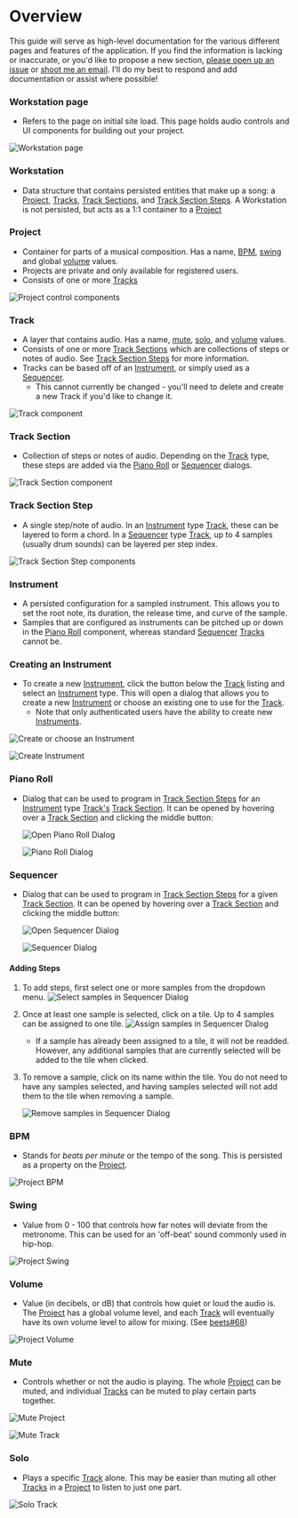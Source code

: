 # Overview

This guide will serve as high-level documentation for the various different pages and features of the application. If you find the information is lacking or inaccurate, or you'd like to propose a new section, [please open up an issue](https://github.com/brandongregoryscott/beets/issues/new) or [shoot me an email](mailto:contact@brandonscott.me). I'll do my best to respond and add documentation or assist where possible!

### Workstation page

-   Refers to the page on initial site load. This page holds audio controls and UI components for building out your project.

![Workstation page](../../public/assets/WorkstationPage.png)

### Workstation

-   Data structure that contains persisted entities that make up a song: a [Project](#project), [Tracks](#track), [Track Sections](#track-section), and [Track Section Steps](#track-section-step). A Workstation is not persisted, but acts as a 1:1 container to a [Project](#project)

### Project

-   Container for parts of a musical composition. Has a name, [BPM](#bpm), [swing](#swing) and global [volume](#volume) values.
-   Projects are private and only available for registered users.
-   Consists of one or more [Tracks](#track)

![Project control components](../../public/assets/Project.png)

### Track

-   A layer that contains audio. Has a name, [mute](#mute), [solo](#solo), and [volume](#volume) values.
-   Consists of one or more [Track Sections](#track-section) which are collections of steps or notes of audio. See [Track Section Steps](#track-section-step) for more information.
-   Tracks can be based off of an [Instrument](#instrument), or simply used as a [Sequencer](#sequencer).
    -   This cannot currently be changed - you'll need to delete and create a new Track if you'd like to change it.

![Track component](../../public/assets/Track.png)

### Track Section

-   Collection of steps or notes of audio. Depending on the [Track](#track) type, these steps are added via the [Piano Roll](#piano-roll) or [Sequencer](#sequencer) dialogs.

![Track Section component](../../public/assets/TrackSection.png)

### Track Section Step

-   A single step/note of audio. In an [Instrument](#instrument) type [Track](#track), these can be layered to form a chord. In a [Sequencer](#sequencer) type [Track](#track), up to 4 samples (usually drum sounds) can be layered per step index.

![Track Section Step components](../../public/assets/TrackSectionStep.png)

### Instrument

-   A persisted configuration for a sampled instrument. This allows you to set the root note, its duration, the release time, and curve of the sample.
-   Samples that are configured as instruments can be pitched up or down in the [Piano Roll](#piano-roll) component, whereas standard [Sequencer](#sequencer) [Tracks](#track) cannot be.

### Creating an Instrument

-   To create a new [Instrument](#instrument), click the button below the [Track](#track) listing and select an [Instrument](#instrument) type. This will open a dialog that allows you to create a new [Instrument](#instrument) or choose an existing one to use for the [Track](#track).
    -   Note that only authenticated users have the ability to create new [Instruments](#instrument).

![Create or choose an Instrument](../../public/assets/CreateOrChooseInstrument.png)

![Create Instrument](../../public/assets/CreateInstrument.png)

### Piano Roll

-   Dialog that can be used to program in [Track Section Steps](#track-section-step) for an [Instrument](#instrument) type [Track's](#track) [Track Section](#track-section). It can be opened by hovering over a [Track Section](#track-section) and clicking the middle button:

    ![Open Piano Roll Dialog](../../public/assets/OpenPianoRoll.png)

    ![Piano Roll Dialog](../../public/assets/PianoRoll.png)

### Sequencer

-   Dialog that can be used to program in [Track Section Steps](#track-section-step) for a given [Track Section](#track-section). It can be opened by hovering over a [Track Section](#track-section) and clicking the middle button:

    ![Open Sequencer Dialog](../../public/assets/OpenSequencer.png)

    ![Sequencer Dialog](../../public/assets/Sequencer.png)

#### Adding Steps

1. To add steps, first select one or more samples from the dropdown menu.
   ![Select samples in Sequencer Dialog](../../public/assets/SequencerSelectSamples.png)
1. Once at least one sample is selected, click on a tile. Up to 4 samples can be assigned to one tile.
   ![Assign samples in Sequencer Dialog](../../public/assets/SequencerSelectAssignSamples.gif)
    - If a sample has already been assigned to a tile, it will not be readded. However, any additional samples that are currently selected will be added to the tile when clicked.
1. To remove a sample, click on its name within the tile. You do not need to have any samples selected, and having samples selected will not add them to the tile when removing a sample.

    ![Remove samples in Sequencer Dialog](../../public/assets/SequencerRemoveSamples.gif)

### BPM

-   Stands for _beats per minute_ or the tempo of the song. This is persisted as a property on the [Project](#project).

![Project BPM](../../public/assets/ProjectBPM.png)

### Swing

-   Value from 0 - 100 that controls how far notes will deviate from the metronome. This can be used for an 'off-beat' sound commonly used in hip-hop.

![Project Swing](../../public/assets/ProjectSwing.png)

### Volume

-   Value (in decibels, or dB) that controls how quiet or loud the audio is. The [Project](#project) has a global volume level, and each [Track](#track) will eventually have its own volume level to allow for mixing. (See [beets#68](https://github.com/brandongregoryscott/beets/issues/68))

![Project Volume](../../public/assets/ProjectVolume.png)

### Mute

-   Controls whether or not the audio is playing. The whole [Project](#project) can be muted, and individual [Tracks](#track) can be muted to play certain parts together.

![Mute Project](../../public/assets/MuteProject.png)

![Mute Track](../../public/assets/MuteTrack.png)

### Solo

-   Plays a specific [Track](#track) alone. This may be easier than muting all other [Tracks](#tracks) in a [Project](#project) to listen to just one part.

![Solo Track](../../public/assets/SoloTrack.png)
